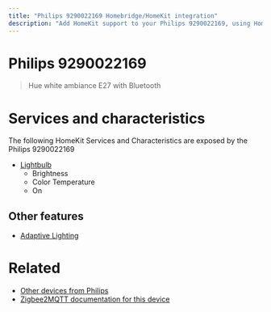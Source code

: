 ```yaml
---
title: "Philips 9290022169 Homebridge/HomeKit integration"
description: "Add HomeKit support to your Philips 9290022169, using Homebridge, Zigbee2MQTT and homebridge-z2m."
---
```

<!---
This file has been GENERATED using src/docgen/docgen.ts
DO NOT EDIT THIS FILE MANUALLY!
-->
# Philips 9290022169
> Hue white ambiance E27 with Bluetooth


# Services and characteristics
The following HomeKit Services and Characteristics are exposed by
the Philips 9290022169

* [Lightbulb](../../light.md)
  * Brightness
  * Color Temperature
  * On


## Other features
* [Adaptive Lighting](../../light.md)


# Related
* [Other devices from Philips](../index.md#philips)
* [Zigbee2MQTT documentation for this device](https://www.zigbee2mqtt.io/devices/9290022169.html)